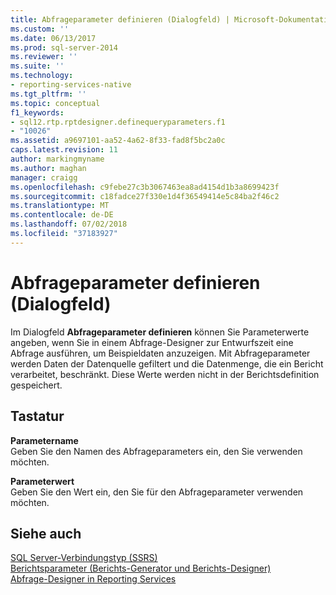```yaml
---
title: Abfrageparameter definieren (Dialogfeld) | Microsoft-Dokumentation
ms.custom: ''
ms.date: 06/13/2017
ms.prod: sql-server-2014
ms.reviewer: ''
ms.suite: ''
ms.technology:
- reporting-services-native
ms.tgt_pltfrm: ''
ms.topic: conceptual
f1_keywords:
- sql12.rtp.rptdesigner.definequeryparameters.f1
- "10026"
ms.assetid: a9697101-aa52-4a62-8f33-fad8f5bc2a0c
caps.latest.revision: 11
author: markingmyname
ms.author: maghan
manager: craigg
ms.openlocfilehash: c9febe27c3b3067463ea8ad4154d1b3a8699423f
ms.sourcegitcommit: c18fadce27f330e1d4f36549414e5c84ba2f46c2
ms.translationtype: MT
ms.contentlocale: de-DE
ms.lasthandoff: 07/02/2018
ms.locfileid: "37183927"
---
```

# <a name="define-query-parameters-dialog-box"></a>Abfrageparameter definieren (Dialogfeld)
  Im Dialogfeld **Abfrageparameter definieren** können Sie Parameterwerte angeben, wenn Sie in einem Abfrage-Designer zur Entwurfszeit eine Abfrage ausführen, um Beispieldaten anzuzeigen. Mit Abfrageparameter werden Daten der Datenquelle gefiltert und die Datenmenge, die ein Bericht verarbeitet, beschränkt. Diese Werte werden nicht in der Berichtsdefinition gespeichert.  
  
## <a name="options"></a>Tastatur  
 **Parametername**  
 Geben Sie den Namen des Abfrageparameters ein, den Sie verwenden möchten.  
  
 **Parameterwert**  
 Geben Sie den Wert ein, den Sie für den Abfrageparameter verwenden möchten.  
  
## <a name="see-also"></a>Siehe auch  
 [SQL Server-Verbindungstyp &#40;SSRS&#41;](sql-server-connection-type-ssrs.md)   
 [Berichtsparameter &#40;Berichts-Generator und Berichts-Designer&#41;](../report-design/report-parameters-report-builder-and-report-designer.md)   
 [Abfrage-Designer in Reporting Services](../reporting-services-query-designers.md)  
  
  
